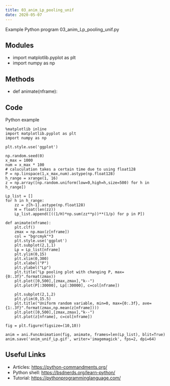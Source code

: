 ```yaml
---
title: 03_anim_Lp_pooling_unif
date: 2020-05-07
---
```

Example Python program 03_anim_Lp_pooling_unif.py

## Modules

* import matplotlib.pyplot as plt
* import numpy as np

## Methods

* def animate(nframe):

## Code

Python example

    %matplotlib inline
    import matplotlib.pyplot as plt
    import numpy as np
    
    plt.style.use('ggplot')
     
    np.random.seed(0)
    x_max = 1000
    num = x_max * 100
    # caluculation takes a certain time due to using float128
    P = np.linspace(1,x_max,num).astype(np.float128)
    h_range = xrange(1, 16)
    z = np.array([np.random.uniform(low=0,high=h,size=500) for h in h_range])
    
    Lp_list = []
    for h in h_range:
        zz = z[h-1].astype(np.float128)
        H = float(len(zz))
        Lp_list.append([((1/H)*np.sum(zz**p))**(1/p) for p in P])
    
    def animate(nframe):
        plt.clf()
        zmax = np.max(z[nframe])
        col = "bgrcmyk"*3
        plt.style.use('ggplot')
        plt.subplot(2,1,1)
        Lp = Lp_list[nframe]
        plt.ylim(0,15)
        plt.xlim(0,300)
        plt.xlabel("P")
        plt.ylabel("Lp")
        plt.title("Lp pooling plot with changing P, max={0:.3f}".format(zmax))
        plt.plot([0,500],[zmax,zmax],"k--")
        plt.plot(P[:30000], Lp[:30000], c=col[nframe])
        
        plt.subplot(2,1,2)
        plt.ylim(0,15.5)
        plt.title("Uniform random variable, min=0, max={0:.3f}, ave={1:.3f}".format(zmax,np.mean(z[nframe])))
        plt.plot([0,500],[zmax,zmax],"k--")
        plt.plot(z[nframe], c=col[nframe])
        
    fig = plt.figure(figsize=(10,10))
    
    anim = ani.FuncAnimation(fig, animate, frames=len(Lp_list), blit=True)
    anim.save('anim_unif_Lp.gif', writer='imagemagick', fps=2, dpi=64)

## Useful Links

- Articles: https://python-commandments.org/
- Python shell: https://bsdnerds.org/learn-python/
- Tutorial: https://pythonprogramminglanguage.com/
